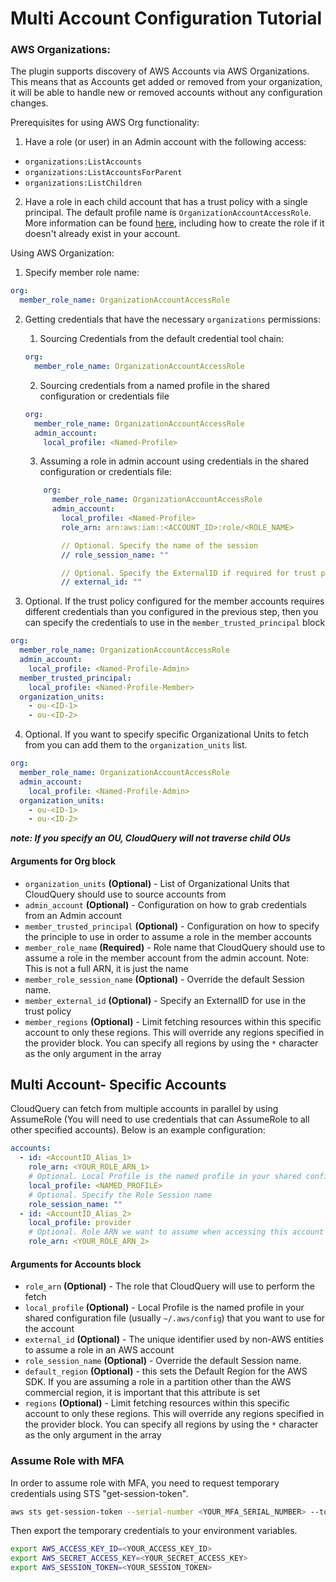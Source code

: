 # Multi Account Configuration Tutorial

### AWS Organizations:

The plugin supports discovery of AWS Accounts via AWS Organizations. This means that as Accounts get added or removed from your organization, it will be able to handle new or removed accounts without any configuration changes.

Prerequisites for using AWS Org functionality:

1. Have a role (or user) in an Admin account with the following access:

- `organizations:ListAccounts`
- `organizations:ListAccountsForParent`
- `organizations:ListChildren`

2. Have a role in each child account that has a trust policy with a single principal. The default profile name is `OrganizationAccountAccessRole`. More information can be found [here](https://docs.aws.amazon.com/organizations/latest/userguide/orgs_manage_accounts_access.html#orgs_manage_accounts_create-cross-account-role), including how to create the role if it doesn't already exist in your account.

Using AWS Organization:

1. Specify member role name:

```yaml
org:
  member_role_name: OrganizationAccountAccessRole
```

2. Getting credentials that have the necessary `organizations` permissions:

   1. Sourcing Credentials from the default credential tool chain:

   ```yaml
   org:
     member_role_name: OrganizationAccountAccessRole
   ```

   2. Sourcing credentials from a named profile in the shared configuration or credentials file

   ```yaml
   org:
     member_role_name: OrganizationAccountAccessRole
     admin_account:
       local_profile: <Named-Profile>
   ```

   3. Assuming a role in admin account using credentials in the shared configuration or credentials file:

   ```yaml
       org:
         member_role_name: OrganizationAccountAccessRole
         admin_account:
           local_profile: <Named-Profile>
           role_arn: arn:aws:iam::<ACCOUNT_ID>:role/<ROLE_NAME>

           // Optional. Specify the name of the session
           // role_session_name: ""

           // Optional. Specify the ExternalID if required for trust policy
           // external_id: ""
   ```

3. Optional. If the trust policy configured for the member accounts requires different credentials than you configured in the previous step, then you can specify the credentials to use in the `member_trusted_principal` block

```yaml
org:
  member_role_name: OrganizationAccountAccessRole
  admin_account:
    local_profile: <Named-Profile-Admin>
  member_trusted_principal:
    local_profile: <Named-Profile-Member>
  organization_units:
    - ou-<ID-1>
    - ou-<ID-2>
```

4. Optional. If you want to specify specific Organizational Units to fetch from you can add them to the `organization_units` list.

```yaml
org:
  member_role_name: OrganizationAccountAccessRole
  admin_account:
    local_profile: <Named-Profile-Admin>
  organization_units:
    - ou-<ID-1>
    - ou-<ID-2>
```

**_note: If you specify an OU, CloudQuery will not traverse child OUs_**

#### Arguments for Org block

- `organization_units` **(Optional)** - List of Organizational Units that CloudQuery should use to source accounts from
- `admin_account` **(Optional)** - Configuration on how to grab credentials from an Admin account
- `member_trusted_principal` **(Optional)** - Configuration on how to specify the principle to use in order to assume a role in the member accounts
- `member_role_name` **(Required)** - Role name that CloudQuery should use to assume a role in the member account from the admin account. Note: This is not a full ARN, it is just the name
- `member_role_session_name` **(Optional)** - Override the default Session name.
- `member_external_id` **(Optional)** - Specify an ExternalID for use in the trust policy
- `member_regions` **(Optional)** - Limit fetching resources within this specific account to only these regions. This will override any regions specified in the provider block. You can specify all regions by using the `*` character as the only argument in the array

## Multi Account- Specific Accounts

CloudQuery can fetch from multiple accounts in parallel by using AssumeRole (You will need to use credentials that can AssumeRole to all other specified accounts). Below is an example configuration:

```yaml
accounts:
  - id: <AccountID_Alias_1>
    role_arn: <YOUR_ROLE_ARN_1>
    # Optional. Local Profile is the named profile in your shared configuration file (usually `~/.aws/config`) that you want to use for this specific account
    local_profile: <NAMED_PROFILE>
    # Optional. Specify the Role Session name
    role_session_name: ""
  - id: <AccountID_Alias_2>
    local_profile: provider
    # Optional. Role ARN we want to assume when accessing this account
    role_arn: <YOUR_ROLE_ARN_2>
```

#### Arguments for Accounts block

- `role_arn` **(Optional)** - The role that CloudQuery will use to perform the fetch
- `local_profile` **(Optional)** - Local Profile is the named profile in your shared configuration file (usually `~/.aws/config`) that you want to use for the account
- `external_id` **(Optional)** - The unique identifier used by non-AWS entities to assume a role in an AWS account
- `role_session_name` **(Optional)** - Override the default Session name.
- `default_region` **(Optional)** - this sets the Default Region for the AWS SDK. If you are assuming a role in a partition other than the AWS commercial region, it is important that this attribute is set
- `regions` **(Optional)** - Limit fetching resources within this specific account to only these regions. This will override any regions specified in the provider block. You can specify all regions by using the `*` character as the only argument in the array

### Assume Role with MFA

In order to assume role with MFA, you need to request temporary credentials using STS "get-session-token".

```bash
aws sts get-session-token --serial-number <YOUR_MFA_SERIAL_NUMBER> --token-code <YOUR_MFA_TOKEN_CODE> --duration-seconds 3600
```

Then export the temporary credentials to your environment variables.

```bash
export AWS_ACCESS_KEY_ID=<YOUR_ACCESS_KEY_ID>
export AWS_SECRET_ACCESS_KEY=<YOUR_SECRET_ACCESS_KEY>
export AWS_SESSION_TOKEN=<YOUR_SESSION_TOKEN>
```
